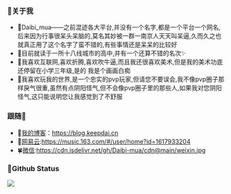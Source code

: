 ### 🎈关于我

- 🎃Daibi_mua——之前混迹各大平台,并没有一个名字,都是一个平台一个网名,后来因为行事很呆头呆脑的,莫名其妙被一群一南京人天天叫呆逼,久而久之也就真正用了这个名字了蛮不错的,有些事情还是呆呆的比较好
- 👔目前就读于一所十八线城市的高中,并有一个还算不错的名次✨
- 🎨我喜欢互联网,喜欢折腾,喜欢吹牛逼,而且我还很喜欢美术,但是我的美术功底还停留在小学三年级,是的 我是个画画白痴
- 🎯我喜欢玩我的世界,是一个忠实的pvp玩家,但请您不要误会,我不像pvp圈子那样戾气很重,虽然有点阴阳怪气,但不会像pvp圈子里的那些人,如果我对您阴阳怪气,这只能说明您让我感觉到了不舒服

### 跟随👴
- 📖[我的博客](https://blog.keepdai.cn/)：https://blog.keepdai.cn
- 🍻[网易云](https://music.163.com/#/user/home?id=1617933204):https://music.163.com/#/user/home?id=1617933204 
- 🍀[微信](https://cdn.jsdelivr.net/gh/Daibi-mua/cdn@main/weixin.jpg):https://cdn.jsdelivr.net/gh/Daibi-mua/cdn@main/weixin.jpg 

### 🍼Github Status
![](https://github-readme-stats.vercel.app/api?username=Daibi-mua&show_icons=true&title_color=fffffc&icon_color=FFFFFF&text_color=FFFFFF&bg_color=2ec1ac)
